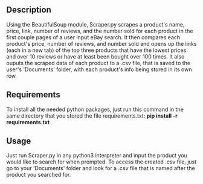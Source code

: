 ## Description

Using the BeautifulSoup module, Scraper.py scrapes a product's name, price, link, number of reviews, and the number sold for each product in the first couple pages of a user input eBay search. It then compares each product's price, number of reviews, and number sold and opens up the links (each in a new tab) of the top three products that have the lowest prices and over 10 reviews or have at least been bought over 100 times. It also ouputs the scraped data of each product to a .csv file, that is saved to the user's 'Documents' folder, with each product's info being stored in its own row.

## Requirements

To install all the needed python packages, just run this command in the same directory that you stored the file requirements.txt: **pip install -r requirements.txt**

## Usage

Just run Scraper.py in any python3 interpreter and input the product you would like to search for when prompted. To access the created .csv file, just go to your 'Documents' folder and look for a .csv file that is named after the product you searched for.
